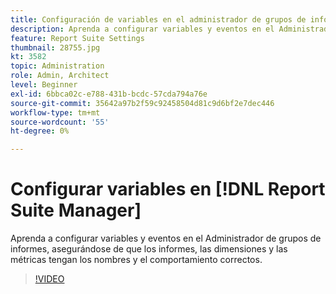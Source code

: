 ```yaml
---
title: Configuración de variables en el administrador de grupos de informes
description: Aprenda a configurar variables y eventos en el Administrador de grupos de informes, asegurándose de que los informes, las dimensiones y las métricas tengan los nombres y el comportamiento correctos.
feature: Report Suite Settings
thumbnail: 28755.jpg
kt: 3582
topic: Administration
role: Admin, Architect
level: Beginner
exl-id: 6bbca02c-e788-431b-bcdc-57cda794a76e
source-git-commit: 35642a97b2f59c92458504d81c9d6bf2e7dec446
workflow-type: tm+mt
source-wordcount: '55'
ht-degree: 0%

---
```


# Configurar variables en [!DNL Report Suite Manager]

Aprenda a configurar variables y eventos en el Administrador de grupos de informes, asegurándose de que los informes, las dimensiones y las métricas tengan los nombres y el comportamiento correctos.

>[!VIDEO](https://video.tv.adobe.com/v/31353/?quality=12&learn=on&captions=spa)

